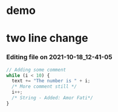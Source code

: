 # demo

# two line change


### Editing file on 2021-10-18_12-41-05

```js
// Adding some comment
while (i < 10) {
  text += "The number is " + i;
  /* More comment still */
  i++;
  /* String - Added: Amor Fati*/
}
```


